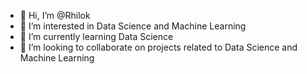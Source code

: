 - 👋 Hi, I’m @Rhilok
- 👀 I’m interested in Data Science and Machine Learning
- 🌱 I’m currently learning Data Science
- 💞️ I’m looking to collaborate on projects related to Data Science and Machine Learning


<!---
Rhilok/Rhilok is a ✨ special ✨ repository because its `README.md` (this file) appears on your GitHub profile.
You can click the Preview link to take a look at your changes.
--->
